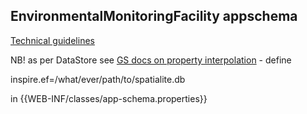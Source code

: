 ## EnvironmentalMonitoringFacility appschema

[Technical guidelines](http://inspire.ec.europa.eu/Themes/120/2892)

NB! as per DataStore see [GS docs on property interpolation](http://docs.geoserver.org/latest/en/user/data/app-schema/property-interpolation.html#example-property-file) - define

inspire.ef=/what/ever/path/to/spatialite.db

in {{WEB-INF/classes/app-schema.properties}}
